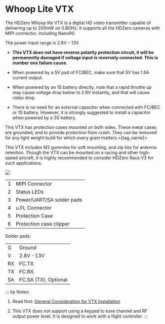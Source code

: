 # Whoop Lite VTX

The HDZero Whoop lite VTX is a digital HD video transmitter capable of delivering up to 200mW on 5.8GHz. It supports all the HDZero cameras with MIPI connector, including Nano90.

The power input range is 2.8V – 13V.

- **This VTX does not have reverse polarity protection circuit, it will be permanently damaged if voltage input is reversely connected. This is number one failure cause.**

- When powered by a 5V pad of FC/BEC, make sure that 5V has 1.5A current output.

- When powered by an 1S battery directly, note that a rapid throttle up may cause voltage drop below to 2.8V instantly, and that will cause video drop.

- There is no need for an external capacitor when connected with FC/BEC or 1S battery. However, it is strongly suggested to install a capacitor when powered by a 3S battery.

This VTX has protection cases mounted on both sides. These metal cases are grounded, and to provide protection from crash. They can be removed for any light weight build for which every gram matters.<{tag_name}>

This VTX includes M2 gummies for soft mounting, and zip ties for antenna retention. Though the VTX can be mounted on a racing and other high-speed aircraft, it is highly recommended to consider HDZero Race V3 for such applications.

<img src="/media/image38.png" >

<table id="table12">
<tr>
<td>1</td>
<td>MIPI Connector</td>
</tr>
<tr>
<td>2</td>
<td>Status LEDs</td>
</tr>
<tr>
<td>3</td>
<td>Power/UART/SA solder pads</td>
</tr>
<tr>
<td>4</td>
<td>u.FL Connector</td>
</tr>
<tr>
<td>5</td>
<td>Protection Case</td>
</tr>
<tr>
<td>6</td>
<td>Protection case clipper</td>
</tr>
</table>

Solder pads:

<table id="table13">
<tr>
<td>G</td>
<td>Ground</td>
</tr>
<tr>
<td>V</td>
<td>2.8V -13V</td>
</tr>
<tr>
<td>RX</td>
<td>FC.TX</td>
</tr>
<tr>
<td>TX</td>
<td>FC.RX</td>
</tr>
<tr>
<td>SA</td>
<td>FC.SA (TX), Optional</td>
</tr>
</table>

::: tip
Notes:

1. Read first: [General Consideration for VTX Installation](vtx-general.md)

2. This VTX does not support using a keypad to tune channel and RF output power level. It is designed to work with a flight controller.
:::
